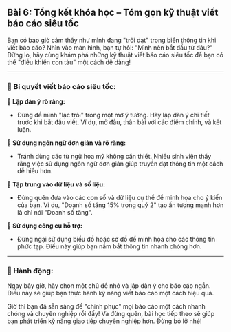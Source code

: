 ## Bài 6: Tổng kết khóa học – Tóm gọn kỹ thuật viết báo cáo siêu tốc

Bạn có bao giờ cảm thấy như mình đang "trôi dạt" trong biển thông tin khi viết báo cáo? Nhìn vào màn hình, bạn tự hỏi: "Mình nên bắt đầu từ đâu?" Đừng lo, hãy cùng khám phá những kỹ thuật viết báo cáo siêu tốc để bạn có thể "điều khiển con tàu" một cách dễ dàng!

---

### 📌 Bí quyết viết báo cáo siêu tốc:

**🔹 Lập dàn ý rõ ràng:**
- Đừng để mình "lạc trôi" trong một mớ ý tưởng. Hãy lập dàn ý chi tiết trước khi bắt đầu viết. Ví dụ, mở đầu, thân bài với các điểm chính, và kết luận.

**🔹 Sử dụng ngôn ngữ đơn giản và rõ ràng:**
- Tránh dùng các từ ngữ hoa mỹ không cần thiết. Nhiều sinh viên thấy rằng việc sử dụng ngôn ngữ đơn giản giúp truyền đạt thông tin một cách dễ hiểu hơn.

**🔹 Tập trung vào dữ liệu và số liệu:**
- Đừng quên đưa vào các con số và dữ liệu cụ thể để minh họa cho ý kiến của bạn. Ví dụ, "Doanh số tăng 15% trong quý 2" tạo ấn tượng mạnh hơn là chỉ nói "Doanh số tăng".

**🔹 Sử dụng công cụ hỗ trợ:**
- Đừng ngại sử dụng biểu đồ hoặc sơ đồ để minh họa cho các thông tin phức tạp. Điều này giúp bạn nắm bắt thông tin nhanh chóng hơn.

---

### 🚀 Hành động:

Ngay bây giờ, hãy chọn một chủ đề nhỏ và lập dàn ý cho báo cáo ngắn. Điều này sẽ giúp bạn thực hành kỹ năng viết báo cáo một cách hiệu quả.

Giờ thì bạn đã sẵn sàng để "chinh phục" mọi báo cáo một cách nhanh chóng và chuyên nghiệp rồi đấy! Và đừng quên, bài học tiếp theo sẽ giúp bạn phát triển kỹ năng giao tiếp chuyên nghiệp hơn. Đừng bỏ lỡ nhé!